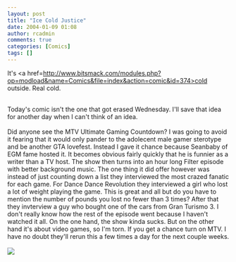 ```yaml
---
layout: post
title: "Ice Cold Justice"
date: 2004-01-09 01:08
author: rcadmin
comments: true
categories: [Comics]
tags: []
---
```

It's <a href=http://www.bitsmack.com/modules.php?op=modload&name=Comics&file=index&action=comic&id=374>cold</a> outside. Real cold.
<br />

<br />
Today's comic isn't the one that got erased Wednesday. I'll save that idea for another day when I can't think of an idea. 
<br />

<br />
Did anyone see the MTV Ultimate Gaming Countdown? I was going to avoid it fearing that it would only pander to the adolecent male gamer sterotype and be another GTA lovefest. Instead I gave it chance because Seanbaby of EGM fame hosted it. It becomes obvious fairly quickly that he is funnier as a writer than a TV host. The show then turns into an hour long Filter episode with better background music. The one thing it did offer however was instead of just counting down a list they interviewed the most crazed fanatic for each game. For Dance Dance Revolution they interviewed a girl who lost a lot of weight playing the game. This is great and all but do you have to mention the number of pounds you lost no fewer than 3 times? After that they invterview a guy who bought one of the cars from Gran Turismo 3. I don't really know how the rest of the episode went because I haven't watched it all. On the one hand, the show kinda sucks. But on the other hand it's about video games, so I'm torn. If you get a chance turn on MTV. I have no doubt they'll rerun this a few times a day for the next couple weeks.<Br><br><!--more--><img src='http://dl.bitsmack.com/comics/20040109.gif' alt'' />
